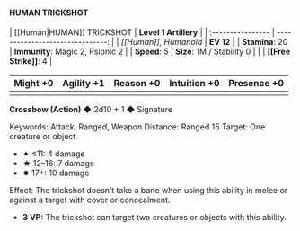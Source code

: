 #### HUMAN TRICKSHOT

| [[Human|HUMAN]] TRICKSHOT   |            **Level 1 Artillery** |
| :---------------- | -------------------------------: |
| *[[Human]], Humanoid* |                        **EV 12** |
| **Stamina**: 20   | **Immunity**: Magic 2, Psionic 2 |
| **Speed**: 5      |       **Size**: 1M / Stability 0 |
|                   |               **[[Free Strike]]**: 4 |

| **Might** +0 | **Agility** +1 | **Reason** +0 | **Intuition** +0 | **Presence** +0 |
| ------------ | -------------- | ------------- | ---------------- | --------------- |
|              |                |               |                  |                 |

**Crossbow (Action)** ◆ 2d10 + 1 ◆ Signature

Keywords: Attack, Ranged, Weapon
Distance: Ranged 15
Target: One creature or object

- ✦ ≤11: 4 damage
- ★ 12–16: 7 damage
- ✸ 17+: 10 damage

Effect: The trickshot doesn’t take a bane when using this ability in melee or against a target with cover or concealment.

- **3 VP:** The trickshot can target two creatures or objects with this ability.
